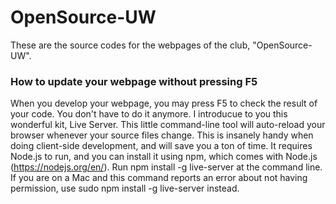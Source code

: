# OpenSource-UW
These are the source codes for the webpages of the club, "OpenSource-UW". 

### How to update your webpage without pressing F5
When you develop your webpage, you may press F5 to check the result of your code. You don't have to do it anymore. I introducue to you this wonderful kit, Live Server. This little command-line tool will auto-reload your browser whenever your source files change. This is insanely handy when doing client-side development, and will save you a ton of time. It requires Node.js to run, and you can install it using npm, which comes with Node.js (https://nodejs.org/en/). Run npm install -g live-server at the command line. If you are on a Mac and this command reports an error about not having permission, use sudo npm install -g live-server instead.

